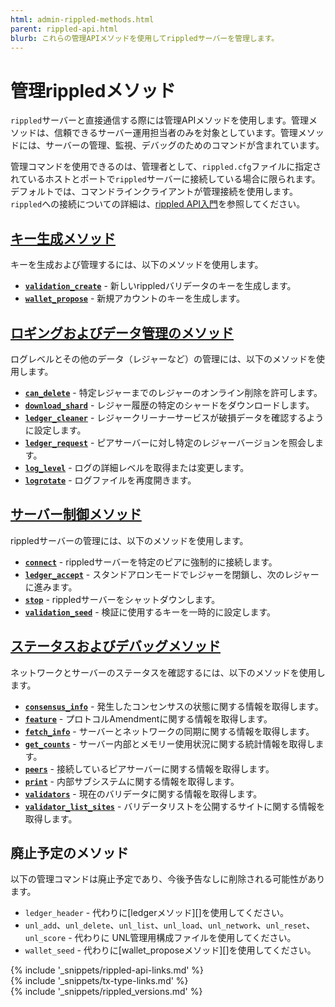 ```yaml
---
html: admin-rippled-methods.html
parent: rippled-api.html
blurb: これらの管理APIメソッドを使用してrippledサーバーを管理します。
---
```

# 管理rippledメソッド

`rippled`サーバーと直接通信する際には管理APIメソッドを使用します。管理メソッドは、信頼できるサーバー運用担当者のみを対象としています。管理メソッドには、サーバーの管理、監視、デバッグのためのコマンドが含まれています。

管理コマンドを使用できるのは、管理者として、`rippled.cfg`ファイルに指定されているホストとポートで`rippled`サーバーに接続している場合に限られます。デフォルトでは、コマンドラインクライアントが管理接続を使用します。`rippled`への接続についての詳細は、[rippled API入門](get-started-using-http-websocket-apis.html)を参照してください。


## [キー生成メソッド](key-generation-methods.html)

キーを生成および管理するには、以下のメソッドを使用します。

* **[`validation_create`](validation_create.html)** - 新しいrippledバリデータのキーを生成します。
* **[`wallet_propose`](wallet_propose.html)** - 新規アカウントのキーを生成します。


## [ロギングおよびデータ管理のメソッド](logging-and-data-management-methods.html)

ログレベルとその他のデータ（レジャーなど）の管理には、以下のメソッドを使用します。

* **[`can_delete`](can_delete.html)** - 特定レジャーまでのレジャーのオンライン削除を許可します。
* **[`download_shard`](download_shard.html)** - レジャー履歴の特定のシャードをダウンロードします。
* **[`ledger_cleaner`](ledger_cleaner.html)** - レジャークリーナーサービスが破損データを確認するように設定します。
* **[`ledger_request`](ledger_request.html)** - ピアサーバーに対し特定のレジャーバージョンを照会します。
* **[`log_level`](log_level.html)** - ログの詳細レベルを取得または変更します。
* **[`logrotate`](logrotate.html)** - ログファイルを再度開きます。


## [サーバー制御メソッド](server-control-methods.html)

rippledサーバーの管理には、以下のメソッドを使用します。

* **[`connect`](connect.html)** - rippledサーバーを特定のピアに強制的に接続します。
* **[`ledger_accept`](ledger_accept.html)** - スタンドアロンモードでレジャーを閉鎖し、次のレジャーに進みます。
* **[`stop`](stop.html)** - rippledサーバーをシャットダウンします。
* **[`validation_seed`](validation_seed.html)** - 検証に使用するキーを一時的に設定します。


## [ステータスおよびデバッグメソッド](status-and-debugging-methods.html)

ネットワークとサーバーのステータスを確認するには、以下のメソッドを使用します。

* **[`consensus_info`](consensus_info.html)** - 発生したコンセンサスの状態に関する情報を取得します。
* **[`feature`](feature.html)** - プロトコルAmendmentに関する情報を取得します。
* **[`fetch_info`](fetch_info.html)** - サーバーとネットワークの同期に関する情報を取得します。
* **[`get_counts`](get_counts.html)** - サーバー内部とメモリー使用状況に関する統計情報を取得します。
* **[`peers`](peers.html)** - 接続しているピアサーバーに関する情報を取得します。
* **[`print`](print.html)** - 内部サブシステムに関する情報を取得します。
* **[`validators`](validators.html)** - 現在のバリデータに関する情報を取得します。
* **[`validator_list_sites`](validator_list_sites.html)** - バリデータリストを公開するサイトに関する情報を取得します。


## 廃止予定のメソッド

以下の管理コマンドは廃止予定であり、今後予告なしに削除される可能性があります。

* `ledger_header` - 代わりに[ledgerメソッド][]を使用してください。
* `unl_add`、`unl_delete`、`unl_list`、`unl_load`、`unl_network`、`unl_reset`、`unl_score` - 代わりに UNL管理用構成ファイルを使用してください。
* `wallet_seed` - 代わりに[wallet_proposeメソッド][]を使用してください。


<!--{# common link defs #}-->
{% include '_snippets/rippled-api-links.md' %}			
{% include '_snippets/tx-type-links.md' %}			
{% include '_snippets/rippled_versions.md' %}
